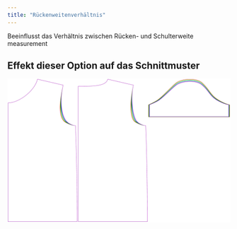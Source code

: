 ```yaml
---
title: "Rückenweitenverhältnis"
---
```


Beeinflusst das Verhältnis zwischen Rücken- und Schulterweite measurement

## Effekt dieser Option auf das Schnittmuster

![Dieses Bild zeigt den Effekt dieser Option, indem es mehrere Varianten überlagert, die einen anderen Wert für diese Option haben](teagan_acrossbackfactor_sample.svg "Effekt dieser Option auf das Schnittmuster")
